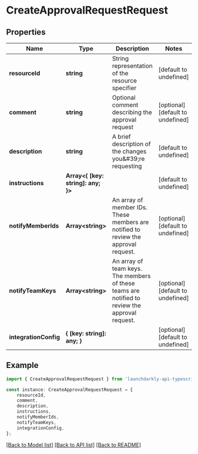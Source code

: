 # CreateApprovalRequestRequest


## Properties

Name | Type | Description | Notes
------------ | ------------- | ------------- | -------------
**resourceId** | **string** | String representation of the resource specifier | [default to undefined]
**comment** | **string** | Optional comment describing the approval request | [optional] [default to undefined]
**description** | **string** | A brief description of the changes you\&#39;re requesting | [default to undefined]
**instructions** | **Array&lt;{ [key: string]: any; }&gt;** |  | [default to undefined]
**notifyMemberIds** | **Array&lt;string&gt;** | An array of member IDs. These members are notified to review the approval request. | [optional] [default to undefined]
**notifyTeamKeys** | **Array&lt;string&gt;** | An array of team keys. The members of these teams are notified to review the approval request. | [optional] [default to undefined]
**integrationConfig** | **{ [key: string]: any; }** |  | [optional] [default to undefined]

## Example

```typescript
import { CreateApprovalRequestRequest } from 'launchdarkly-api-typescript';

const instance: CreateApprovalRequestRequest = {
    resourceId,
    comment,
    description,
    instructions,
    notifyMemberIds,
    notifyTeamKeys,
    integrationConfig,
};
```

[[Back to Model list]](../README.md#documentation-for-models) [[Back to API list]](../README.md#documentation-for-api-endpoints) [[Back to README]](../README.md)
